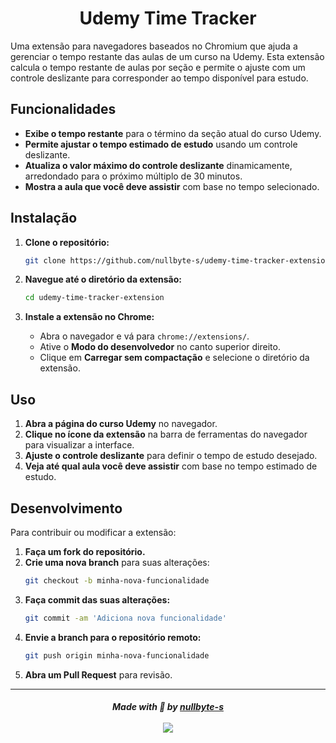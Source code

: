 <h1 align="center">Udemy Time Tracker</h1>

Uma extensão para navegadores baseados no Chromium que ajuda a gerenciar o tempo restante das aulas de um curso na Udemy. Esta extensão calcula o tempo restante de aulas por seção e permite o ajuste com um controle deslizante para corresponder ao tempo disponível para estudo.

## Funcionalidades

- **Exibe o tempo restante** para o término da seção atual do curso Udemy.
- **Permite ajustar o tempo estimado de estudo** usando um controle deslizante.
- **Atualiza o valor máximo do controle deslizante** dinamicamente, arredondado para o próximo múltiplo de 30 minutos.
- **Mostra a aula que você deve assistir** com base no tempo selecionado.

## Instalação

1. **Clone o repositório:**
   ```bash
   git clone https://github.com/nullbyte-s/udemy-time-tracker-extension.git
   ```

2. **Navegue até o diretório da extensão:**
   ```bash
   cd udemy-time-tracker-extension
   ```

3. **Instale a extensão no Chrome:**
   - Abra o navegador e vá para `chrome://extensions/`.
   - Ative o **Modo do desenvolvedor** no canto superior direito.
   - Clique em **Carregar sem compactação** e selecione o diretório da extensão.

## Uso

1. **Abra a página do curso Udemy** no navegador.
2. **Clique no ícone da extensão** na barra de ferramentas do navegador para visualizar a interface.
3. **Ajuste o controle deslizante** para definir o tempo de estudo desejado.
4. **Veja até qual aula você deve assistir** com base no tempo estimado de estudo.

## Desenvolvimento

Para contribuir ou modificar a extensão:

1. **Faça um fork do repositório.**
2. **Crie uma nova branch** para suas alterações:
   ```bash
   git checkout -b minha-nova-funcionalidade
   ```
3. **Faça commit das suas alterações:**
   ```bash
   git commit -am 'Adiciona nova funcionalidade'
   ```
4. **Envie a branch para o repositório remoto:**
   ```bash
   git push origin minha-nova-funcionalidade
   ```
5. **Abra um Pull Request** para revisão.

-------------

<h5 align="center">
  Made with 💜 by <a href="https://github.com/nullbyte-s/">nullbyte-s</a><br>
  <a href="https://choosealicense.com/licenses/mit/"><br>
  <img src="https://img.shields.io/badge/License-MIT-green.svg">
  </a>
</h5>